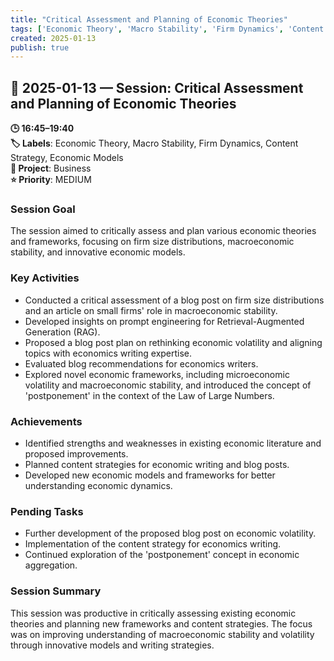 ```yaml
---
title: "Critical Assessment and Planning of Economic Theories"
tags: ['Economic Theory', 'Macro Stability', 'Firm Dynamics', 'Content Strategy', 'Economic Models']
created: 2025-01-13
publish: true
---
```


## 📅 2025-01-13 — Session: Critical Assessment and Planning of Economic Theories

**🕒 16:45–19:40**  
**🏷️ Labels**: Economic Theory, Macro Stability, Firm Dynamics, Content Strategy, Economic Models  
**📂 Project**: Business  
**⭐ Priority**: MEDIUM  


### Session Goal
The session aimed to critically assess and plan various economic theories and frameworks, focusing on firm size distributions, macroeconomic stability, and innovative economic models.

### Key Activities
- Conducted a critical assessment of a blog post on firm size distributions and an article on small firms' role in macroeconomic stability.
- Developed insights on prompt engineering for Retrieval-Augmented Generation (RAG).
- Proposed a blog post plan on rethinking economic volatility and aligning topics with economics writing expertise.
- Evaluated blog recommendations for economics writers.
- Explored novel economic frameworks, including microeconomic volatility and macroeconomic stability, and introduced the concept of 'postponement' in the context of the Law of Large Numbers.

### Achievements
- Identified strengths and weaknesses in existing economic literature and proposed improvements.
- Planned content strategies for economic writing and blog posts.
- Developed new economic models and frameworks for better understanding economic dynamics.

### Pending Tasks
- Further development of the proposed blog post on economic volatility.
- Implementation of the content strategy for economics writing.
- Continued exploration of the 'postponement' concept in economic aggregation.

### Session Summary
This session was productive in critically assessing existing economic theories and planning new frameworks and content strategies. The focus was on improving understanding of macroeconomic stability and volatility through innovative models and writing strategies.
